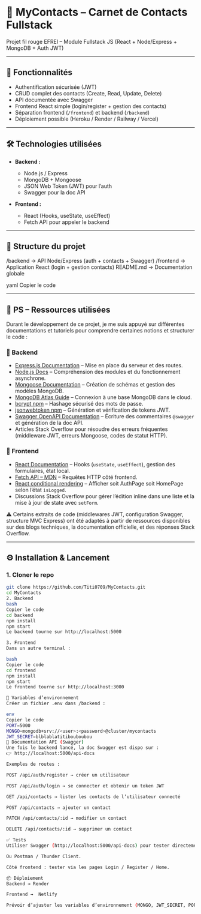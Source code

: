 # 📇 MyContacts – Carnet de Contacts Fullstack

Projet fil rouge EFREI – Module Fullstack JS (React + Node/Express + MongoDB + Auth JWT)

---

## 🚀 Fonctionnalités

- Authentification sécurisée (JWT)
- CRUD complet des contacts (Create, Read, Update, Delete)
- API documentée avec Swagger
- Frontend React simple (login/register + gestion des contacts)
- Séparation frontend (`/frontend`) et backend (`/backend`)
- Déploiement possible (Heroku / Render / Railway / Vercel)

---

## 🛠️ Technologies utilisées

- **Backend :**
  - Node.js / Express
  - MongoDB + Mongoose
  - JSON Web Token (JWT) pour l’auth
  - Swagger pour la doc API

- **Frontend :**
  - React (Hooks, useState, useEffect)
  - Fetch API pour appeler le backend

---

## 📂 Structure du projet

/backend → API Node/Express (auth + contacts + Swagger)
/frontend → Application React (login + gestion contacts)
README.md → Documentation globale

yaml
Copier le code


---


## 📝 PS – Ressources utilisées

Durant le développement de ce projet, je me suis appuyé sur différentes documentations et tutoriels pour comprendre certaines notions et structurer le code :

### 🔧 Backend
- [Express.js Documentation](https://expressjs.com/) – Mise en place du serveur et des routes.
- [Node.js Docs](https://nodejs.org/en/docs) – Compréhension des modules et du fonctionnement asynchrone.
- [Mongoose Documentation](https://mongoosejs.com/docs/guide.html) – Création de schémas et gestion des modèles MongoDB.
- [MongoDB Atlas Guide](https://www.mongodb.com/docs/atlas/) – Connexion à une base MongoDB dans le cloud.
- [bcrypt npm](https://www.npmjs.com/package/bcrypt) – Hashage sécurisé des mots de passe.
- [jsonwebtoken npm](https://www.npmjs.com/package/jsonwebtoken) – Génération et vérification de tokens JWT.
- [Swagger OpenAPI Documentation](https://swagger.io/docs/) – Écriture des commentaires `@swagger` et génération de la doc API.
- Articles Stack Overflow pour résoudre des erreurs fréquentes (middleware JWT, erreurs Mongoose, codes de statut HTTP).

### 🎨 Frontend
- [React Documentation](https://react.dev/) – Hooks (`useState`, `useEffect`), gestion des formulaires, état local.
- [Fetch API – MDN](https://developer.mozilla.org/fr/docs/Web/API/Fetch_API) – Requêtes HTTP côté frontend.
- [React conditional rendering](https://react.dev/learn/conditional-rendering) – Afficher soit AuthPage soit HomePage selon l’état `isLogged`.
- Discussions Stack Overflow pour gérer l’édition inline dans une liste et la mise à jour de state avec `setForm`.



⚠️ Certains extraits de code (middlewares JWT, configuration Swagger, structure MVC Express) ont été adaptés à partir de ressources disponibles sur des blogs techniques, la documentation officielle, et des réponses Stack Overflow.


---

## ⚙️ Installation & Lancement

### 1. Cloner le repo
```bash
git clone https://github.com/Titi0709/MyContacts.git
cd MyContacts
2. Backend
bash
Copier le code
cd backend
npm install
npm start
Le backend tourne sur http://localhost:5000

3. Frontend
Dans un autre terminal :

bash
Copier le code
cd frontend
npm install
npm start
Le frontend tourne sur http://localhost:3000

🔑 Variables d’environnement
Créer un fichier .env dans /backend :

env
Copier le code
PORT=5000
MONGO=mongodb+srv://<user>:<password>@cluster/mycontacts
JWT_SECRET=blblablatitibouboubou
📖 Documentation API (Swagger)
Une fois le backend lancé, la doc Swagger est dispo sur :
👉 http://localhost:5000/api-docs

Exemples de routes :

POST /api/auth/register → créer un utilisateur

POST /api/auth/login → se connecter et obtenir un token JWT

GET /api/contacts → lister les contacts de l’utilisateur connecté

POST /api/contacts → ajouter un contact

PATCH /api/contacts/:id → modifier un contact

DELETE /api/contacts/:id → supprimer un contact

✅ Tests
Utiliser Swagger (http://localhost:5000/api-docs) pour tester directement les routes.

Ou Postman / Thunder Client.

Côté frontend : tester via les pages Login / Register / Home.

📦 Déploiement
Backend → Render 

Frontend →  Netlify

Prévoir d’ajuster les variables d’environnement (MONGO, JWT_SECRET, PORT) selon la plateforme choisie.
